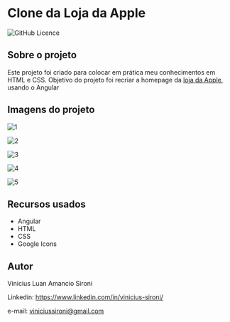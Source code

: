# Clone da Loja da Apple

![GitHub Licence](https://img.shields.io/github/license/viniciussironi/page-store-apple?link=https%3A%2F%2Fgithub.com%2Fviniciussironi%2Fpage-store-apple%2Fblob%2Fmain%2FLICENSE)

## Sobre o projeto

Este projeto foi criado para colocar em prática meu conhecimentos em HTML e CSS. 
Objetivo do projeto foi recriar a homepage da [loja da Apple](https://www.apple.com/br/store?afid=p238%7CsikJb1MHC-dc_mtid_1870765e38482_pcrid__pgrid_1288627665724090_pntwk_o_pchan__pexid_%7Bextensionid%7D_&cid=aos-br-kwgo-brand--slid---product-), usando o Angular

## Imagens do projeto

![1](https://github.com/viniciussironi/page-store-apple/assets/115051529/1294deb6-8907-43e0-80e3-68504603ea53)

![2](https://github.com/viniciussironi/page-store-apple/assets/115051529/b1d53f43-de98-4a27-b441-3d090c772831)

![3](https://github.com/viniciussironi/page-store-apple/assets/115051529/9f8c5404-f447-4f7d-b496-b4371b2fab18)

![4](https://github.com/viniciussironi/page-store-apple/assets/115051529/4526eea2-ddd3-416c-a93a-da250bef4ea5)

![5](https://github.com/viniciussironi/page-store-apple/assets/115051529/abd72f46-d599-4dfc-ab92-a61ccf3e080c)

## Recursos usados

- Angular
- HTML
- CSS
- Google Icons

## Autor

Vinicius Luan Amancio Sironi

Linkedin: https://www.linkedin.com/in/vinicius-sironi/

e-mail: viniciussironi@gmail.com
